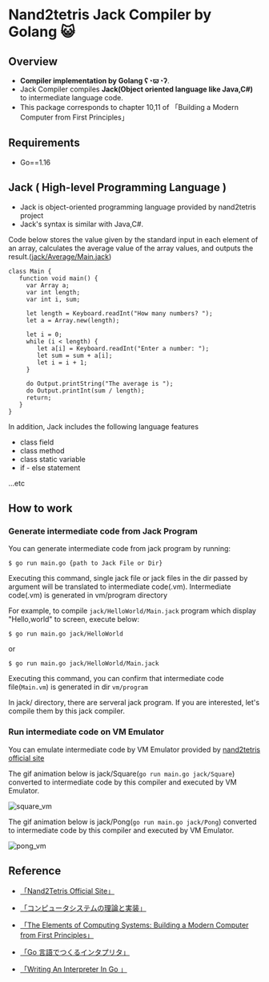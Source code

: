 # Nand2tetris Jack Compiler by Golang 😺

## Overview

- **Compiler implementation by Golang ʕ◔ϖ◔ʔ**.
- Jack Compiler compiles **Jack(Object oriented language like Java,C#)** to intermediate language code.
- This package corresponds to chapter 10,11 of 「Building a Modern Computer from First Principles」

## Requirements

- Go==1.16

## Jack ( High-level Programming Language )

- Jack is object-oriented programming language provided by nand2tetris project
- Jack's syntax is similar with Java,C#.
      
Code below stores the value given by the standard input in each element of an array, calculates the average value of the array values, and outputs the result.([jack/Average/Main.jack](https://github.com/YadaYuki/nand2tetris/blob/main/jackcompiler/jack/Average/Main.jack))

```
class Main {
   function void main() {
     var Array a; 
     var int length;
     var int i, sum;

     let length = Keyboard.readInt("How many numbers? ");
     let a = Array.new(length); 
     
     let i = 0;
     while (i < length) {
        let a[i] = Keyboard.readInt("Enter a number: ");
        let sum = sum + a[i];
        let i = i + 1;
     }
     
     do Output.printString("The average is ");
     do Output.printInt(sum / length);
     return;
   }
}
```

In addition, Jack includes the following language features

- class field
- class method
- class static variable
- if - else statement

...etc

## How to work

### Generate  intermediate code from Jack Program

You can generate intermediate code from jack program by running:

```
$ go run main.go {path to Jack File or Dir} 
```

Executing this command,  single jack file or jack files in the dir passed by argument will be translated to intermediate code(.vm). Intermediate code(.vm) is generated in vm/program directory

For example, to compile `jack/HelloWorld/Main.jack` program which display "Hello,world" to screen, execute below:

```
$ go run main.go jack/HelloWorld
```

or 

```
$ go run main.go jack/HelloWorld/Main.jack
```

Executing this command, you can confirm that intermediate code file(`Main.vm`) is generated in dir `vm/program`  

In jack/ directory, there are serveral jack program. If you are interested, let's compile them by this jack compiler.

### Run intermediate code on VM Emulator

You can emulate intermediate code by VM Emulator provided by [nand2tetris official site](https://www.nand2tetris.org/software)

The gif animation below is jack/Square(`go run main.go jack/Square`) converted to intermediate code by this compiler and executed by VM Emulator.

![square_vm](https://user-images.githubusercontent.com/57289763/141052135-bcc77289-34e3-4d3a-bb7e-f3796cda87c4.gif)


The gif animation below is jack/Pong(`go run main.go jack/Pong`) converted to intermediate code by this compiler and executed by VM Emulator.

![pong_vm](https://user-images.githubusercontent.com/57289763/141052284-674d2401-afdd-4998-8614-8805685302ab.gif)

## Reference

- [「Nand2Tetris Official Site」](https://www.nand2tetris.org/)

- [「コンピュータシステムの理論と実装」](https://www.amazon.co.jp/%E3%82%B3%E3%83%B3%E3%83%94%E3%83%A5%E3%83%BC%E3%82%BF%E3%82%B7%E3%82%B9%E3%83%86%E3%83%A0%E3%81%AE%E7%90%86%E8%AB%96%E3%81%A8%E5%AE%9F%E8%A3%85-%E2%80%95%E3%83%A2%E3%83%80%E3%83%B3%E3%81%AA%E3%82%B3%E3%83%B3%E3%83%94%E3%83%A5%E3%83%BC%E3%82%BF%E3%81%AE%E4%BD%9C%E3%82%8A%E6%96%B9-Noam-Nisan/dp/4873117127)

- [「The Elements of Computing Systems: Building a Modern Computer from First Principles」](https://www.amazon.co.jp/Elements-Computing-Systems-Building-Principles/dp/0262640686)

- [「Go 言語でつくるインタプリタ」](https://www.amazon.co.jp/Go%E8%A8%80%E8%AA%9E%E3%81%A7%E3%81%A4%E3%81%8F%E3%82%8B%E3%82%A4%E3%83%B3%E3%82%BF%E3%83%97%E3%83%AA%E3%82%BF-Thorsten-Ball/dp/4873118220)

- [「Writing An Interpreter In Go 」](https://www.amazon.co.jp/Writing-Interpreter-Go-Thorsten-Ball/dp/3982016118/ref=pd_bxgy_img_1/358-0651022-5160614?pd_rd_w=NJ0lb&pf_rd_p=d8f6e0ab-48ef-4eca-99d5-60d97e927468&pf_rd_r=H5DDRH744DZQWEC8887N&pd_rd_r=92fb3969-78f9-42fe-9c0b-f605fd3b7bc8&pd_rd_wg=B98nq&pd_rd_i=3982016118&psc=1)
